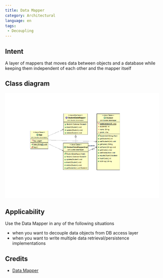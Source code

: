 ```yaml
---
title: Data Mapper
category: Architectural
language: en
tags:
 - Decoupling
---
```


## Intent
A layer of mappers that moves data between objects and a database while keeping them independent of each other and the mapper itself

## Class diagram
![alt text](./etc/data-mapper.png "Data Mapper")

## Applicability
Use the Data Mapper in any of the following situations

* when you want to decouple data objects from DB access layer 
* when you want to write multiple data retrieval/persistence implementations

## Credits

* [Data Mapper](http://richard.jp.leguen.ca/tutoring/soen343-f2010/tutorials/implementing-data-mapper/)
